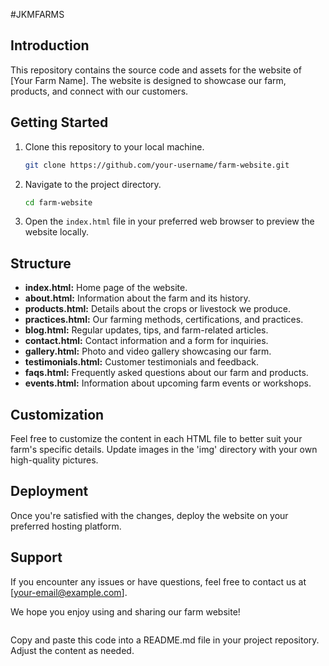 #JKMFARMS

## Introduction
This repository contains the source code and assets for the website of [Your Farm Name]. The website is designed to showcase our farm, products, and connect with our customers.

## Getting Started
1. Clone this repository to your local machine.
   ```bash
   git clone https://github.com/your-username/farm-website.git
   ```

2. Navigate to the project directory.
   ```bash
   cd farm-website
   ```

3. Open the `index.html` file in your preferred web browser to preview the website locally.

## Structure
- **index.html:** Home page of the website.
- **about.html:** Information about the farm and its history.
- **products.html:** Details about the crops or livestock we produce.
- **practices.html:** Our farming methods, certifications, and practices.
- **blog.html:** Regular updates, tips, and farm-related articles.
- **contact.html:** Contact information and a form for inquiries.
- **gallery.html:** Photo and video gallery showcasing our farm.
- **testimonials.html:** Customer testimonials and feedback.
- **faqs.html:** Frequently asked questions about our farm and products.
- **events.html:** Information about upcoming farm events or workshops.

## Customization
Feel free to customize the content in each HTML file to better suit your farm's specific details. Update images in the 'img' directory with your own high-quality pictures.

## Deployment
Once you're satisfied with the changes, deploy the website on your preferred hosting platform.

## Support
If you encounter any issues or have questions, feel free to contact us at [your-email@example.com].

We hope you enjoy using and sharing our farm website!
```
```

Copy and paste this code into a README.md file in your project repository. Adjust the content as needed.
